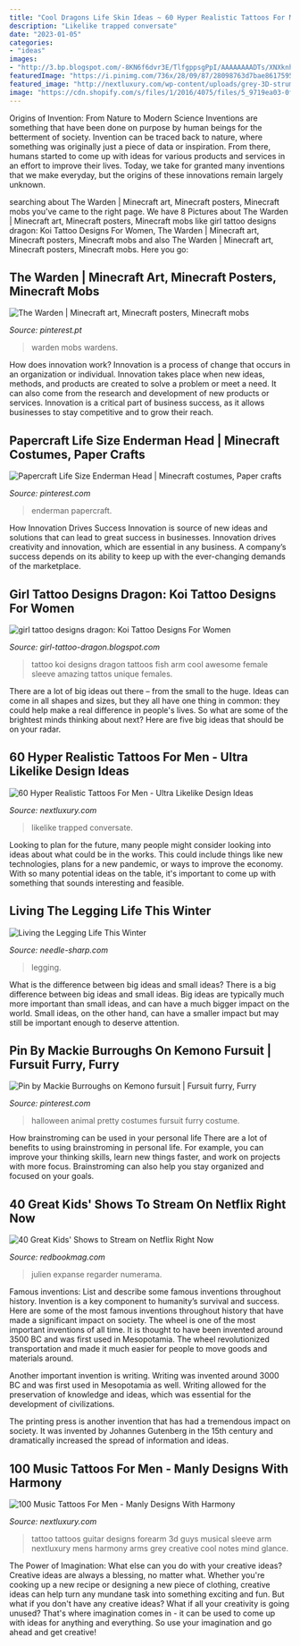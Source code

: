 ```yaml
---
title: "Cool Dragons Life Skin Ideas ~ 60 Hyper Realistic Tattoos For Men"
description: "Likelike trapped conversate"
date: "2023-01-05"
categories:
- "ideas"
images:
- "http://3.bp.blogspot.com/-8KN6f6dvr3E/TlfgppsgPpI/AAAAAAAADTs/XNXknhsPgj8/s1600/Koi-Fish-Arm-Cool-Tattoo-Design-for-Teenager-Girls.jpg"
featuredImage: "https://i.pinimg.com/736x/28/09/87/28098763d7bae8617595fa5a4c98127a.jpg"
featured_image: "http://nextluxury.com/wp-content/uploads/grey-3D-strumming-guitar-tattoo-for-men-on-arms.jpg"
image: "https://cdn.shopify.com/s/files/1/2016/4075/files/5_9719ea03-0fc4-4259-b337-76dcaae05341_480x480.png?v=1607961968"
---
```



Origins of Invention: From Nature to Modern Science
Inventions are something that have been done on purpose by human beings for the betterment of society. Invention can be traced back to nature, where something was originally just a piece of data or inspiration. From there, humans started to come up with ideas for various products and services in an effort to improve their lives. Today, we take for granted many inventions that we make everyday, but the origins of these innovations remain largely unknown.

	

		
searching about The Warden | Minecraft art, Minecraft posters, Minecraft mobs you've came to the right page. We have 8 Pictures about The Warden | Minecraft art, Minecraft posters, Minecraft mobs like girl tattoo designs dragon: Koi Tattoo Designs For Women, The Warden | Minecraft art, Minecraft posters, Minecraft mobs and also The Warden | Minecraft art, Minecraft posters, Minecraft mobs. Here you go:
		
    
## The Warden | Minecraft Art, Minecraft Posters, Minecraft Mobs

<img loading=lazy src="https://i.pinimg.com/736x/6d/3b/cd/6d3bcdfa80f2575c33d61458a80e0825.jpg" onerror="this.onerror=null;this.src='https://tse1.mm.bing.net/th?id=OIP.ru8mcgdwy9XGY0nqt5wf7gAAAA&amp;pid=15.1';" alt="The Warden | Minecraft art, Minecraft posters, Minecraft mobs">

_Source: pinterest.pt_

>warden mobs wardens. 

	

How does innovation work?
Innovation is a process of change that occurs in an organization or individual. Innovation takes place when new ideas, methods, and products are created to solve a problem or meet a need. It can also come from the research and development of new products or services. Innovation is a critical part of business success, as it allows businesses to stay competitive and to grow their reach.

    
## Papercraft Life Size Enderman Head | Minecraft Costumes, Paper Crafts

<img loading=lazy src="https://i.pinimg.com/736x/b2/95/cd/b295cd31c4dfc188061b4d473eb5b899--papercraft.jpg" onerror="this.onerror=null;this.src='https://tse2.mm.bing.net/th?id=OIP.BiWsQf6YcVb71TXe0u_FnQHaGu&amp;pid=15.1';" alt="Papercraft Life Size Enderman Head | Minecraft costumes, Paper crafts">

_Source: pinterest.com_

>enderman papercraft. 

	

How Innovation Drives Success
Innovation is source of new ideas and solutions that can lead to great success in businesses. Innovation drives creativity and innovation, which are essential in any business. A company’s success depends on its ability to keep up with the ever-changing demands of the marketplace.

    
## Girl Tattoo Designs Dragon: Koi Tattoo Designs For Women

<img loading=lazy src="http://3.bp.blogspot.com/-8KN6f6dvr3E/TlfgppsgPpI/AAAAAAAADTs/XNXknhsPgj8/s1600/Koi-Fish-Arm-Cool-Tattoo-Design-for-Teenager-Girls.jpg" onerror="this.onerror=null;this.src='https://tse1.mm.bing.net/th?id=OIP.4qcOgiZqYpbZKqnBiR9aHwHaJ4&amp;pid=15.1';" alt="girl tattoo designs dragon: Koi Tattoo Designs For Women">

_Source: girl-tattoo-dragon.blogspot.com_

>tattoo koi designs dragon tattoos fish arm cool awesome female sleeve amazing tattos unique females. 

	

There are a lot of big ideas out there – from the small to the huge. Ideas can come in all shapes and sizes, but they all have one thing in common: they could help make a real difference in people's lives. So what are some of the brightest minds thinking about next? Here are five big ideas that should be on your radar.

    
## 60 Hyper Realistic Tattoos For Men - Ultra Likelike Design Ideas

<img loading=lazy src="https://nextluxury.com/wp-content/uploads/guys-hyper-realistic-boat-under-night-sky-sleeve-tattoo.jpg" onerror="this.onerror=null;this.src='https://tse4.mm.bing.net/th?id=OIP.CxEVMRHUkS4lB_9pDWGV6gHaHD&amp;pid=15.1';" alt="60 Hyper Realistic Tattoos For Men - Ultra Likelike Design Ideas">

_Source: nextluxury.com_

>likelike trapped conversate. 

	

Looking to plan for the future, many people might consider looking into ideas about what could be in the works. This could include things like new technologies, plans for a new pandemic, or ways to improve the economy. With so many potential ideas on the table, it's important to come up with something that sounds interesting and feasible.

    
## Living The Legging Life This Winter

<img loading=lazy src="https://cdn.shopify.com/s/files/1/2016/4075/files/5_9719ea03-0fc4-4259-b337-76dcaae05341_480x480.png?v=1607961968" onerror="this.onerror=null;this.src='https://tse4.mm.bing.net/th?id=OIP.Ik2Pp7AzWjqOGJTDXxsNogHaCf&amp;pid=15.1';" alt="Living the Legging Life This Winter">

_Source: needle-sharp.com_

>legging. 

	

What is the difference between big ideas and small ideas?
There is a big difference between big ideas and small ideas. Big ideas are typically much more important than small ideas, and can have a much bigger impact on the world. Small ideas, on the other hand, can have a smaller impact but may still be important enough to deserve attention.

    
## Pin By Mackie Burroughs On Kemono Fursuit | Fursuit Furry, Furry

<img loading=lazy src="https://i.pinimg.com/736x/28/09/87/28098763d7bae8617595fa5a4c98127a.jpg" onerror="this.onerror=null;this.src='https://tse2.mm.bing.net/th?id=OIP.Uq3QOKbV0mC9P8UlzeuLkAHaJ4&amp;pid=15.1';" alt="Pin by Mackie Burroughs on Kemono fursuit | Fursuit furry, Furry">

_Source: pinterest.com_

>halloween animal pretty costumes fursuit furry costume. 

	

How brainstroming can be used in your personal life
There are a lot of benefits to using brainstroming in personal life. For example, you can improve your thinking skills, learn new things faster, and work on projects with more focus. Brainstroming can also help you stay organized and focused on your goals.

    
## 40 Great Kids&#039; Shows To Stream On Netflix Right Now

<img loading=lazy src="https://hips.hearstapps.com/hmg-prod.s3.amazonaws.com/images/all-hail-king-julien-1516918113.jpg?crop=1xw:1xh;center,top&amp;resize=768:*" onerror="this.onerror=null;this.src='https://tse4.mm.bing.net/th?id=OIP.lsZLVKTsrSBz341PIK1C9AHaE8&amp;pid=15.1';" alt="40 Great Kids&#039; Shows to Stream on Netflix Right Now">

_Source: redbookmag.com_

>julien expanse regarder numerama. 

	

Famous inventions: List and describe some famous inventions throughout history.
Invention is a key component to humanity’s survival and success. Here are some of the most famous inventions throughout history that have made a significant impact on society.
The wheel is one of the most important inventions of all time. It is thought to have been invented around 3500 BC and was first used in Mesopotamia. The wheel revolutionized transportation and made it much easier for people to move goods and materials around.

Another important invention is writing. Writing was invented around 3000 BC and was first used in Mesopotamia as well. Writing allowed for the preservation of knowledge and ideas, which was essential for the development of civilizations.

The printing press is another invention that has had a tremendous impact on society. It was invented by Johannes Gutenberg in the 15th century and dramatically increased the spread of information and ideas.

    
## 100 Music Tattoos For Men - Manly Designs With Harmony

<img loading=lazy src="http://nextluxury.com/wp-content/uploads/grey-3D-strumming-guitar-tattoo-for-men-on-arms.jpg" onerror="this.onerror=null;this.src='https://tse2.mm.bing.net/th?id=OIP.0OEIDV-7hQPqDWTSp4naTQAAAA&amp;pid=15.1';" alt="100 Music Tattoos For Men - Manly Designs With Harmony">

_Source: nextluxury.com_

>tattoo tattoos guitar designs forearm 3d guys musical sleeve arm nextluxury mens harmony arms grey creative cool notes mind glance. 

	

The Power of Imagination: What else can you do with your creative ideas?
Creative ideas are always a blessing, no matter what. Whether you're cooking up a new recipe or designing a new piece of clothing, creative ideas can help turn any mundane task into something exciting and fun. But what if you don't have any creative ideas? What if all your creativity is going unused? That's where imagination comes in - it can be used to come up with ideas for anything and everything. So use your imagination and go ahead and get creative!

